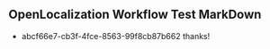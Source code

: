 ## OpenLocalization Workflow Test MarkDown
* abcf66e7-cb3f-4fce-8563-99f8cb87b662 thanks!

<!--HONumber=Jul16_HO5-->



